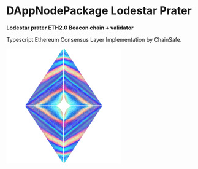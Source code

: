 # DAppNodePackage Lodestar Prater

**Lodestar prater ETH2.0 Beacon chain + validator**

Typescript Ethereum Consensus Layer Implementation by ChainSafe.

![avatar](lodestar-avatar.png)
